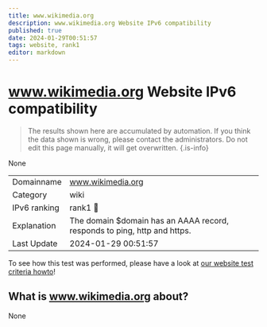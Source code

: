 ```yaml
---
title: www.wikimedia.org
description: www.wikimedia.org Website IPv6 compatibility
published: true
date: 2024-01-29T00:51:57
tags: website, rank1
editor: markdown
---
```


# www.wikimedia.org Website IPv6 compatibility

> The results shown here are accumulated by automation. If you think the data shown is wrong, please contact the administrators. 
> Do not edit this page manually, it will get overwritten.
{.is-info}

None


|   |   |
| - | - |
| Domainname | www.wikimedia.org
| Category | wiki |
| IPv6 ranking | rank1 :1st_place_medal: |
| Explanation | The domain $domain has an AAAA record, responds to ping, http and https. |
| Last Update | 2024-01-29 00:51:57 |

To see how this test was performed, please have a look at [our website test criteria howto](/howto/testcriteria/website)!


## What is www.wikimedia.org about?
None
